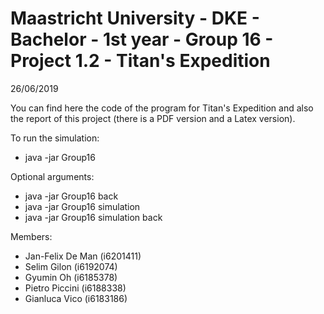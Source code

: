 # Maastricht University - DKE - Bachelor - 1st year - Group 16 - Project 1.2 - Titan's Expedition
26/06/2019

You can find here the code of the program for Titan's Expedition and also the report of this project (there is a PDF version and a Latex version). 

To run the simulation:
* java -jar Group16

Optional arguments:
* java -jar Group16 back
* java -jar Group16 simulation 
* java -jar Group16 simulation back

Members: 
* Jan-Felix De Man (i6201411)
* Selim Gilon (i6192074)
* Gyumin Oh (i6185378)
* Pietro Piccini (i6188338)
* Gianluca Vico (i6183186)
